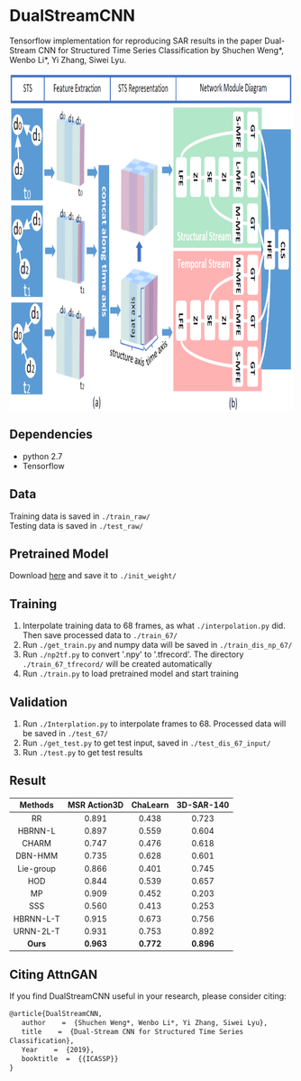# DualStreamCNN
Tensorflow implementation for reproducing SAR results in the paper Dual-Stream CNN for Structured Time Series Classification by Shuchen Weng*, Wenbo Li*, Yi Zhang, Siwei Lyu.

 <img src="https://github.com/SCWengTJU/DualStreamCNN/blob/master/Figures/Fig1.png" width = "900" height = "600" align=center />

## Dependencies
* python 2.7  
* Tensorflow  

## Data
Training data is saved in ```./train_raw/```</br>
Testing data is saved in ```./test_raw/```

## Pretrained Model
Download [here](https://pan.baidu.com/s/1JxNBHrQN2st7riDQssBNvg) and save it to ```./init_weight/```

## Training
1. Interpolate training data to 68 frames, as what ```./interpolation.py``` did. Then save processed data to ```./train_67/```
2. Run ```./get_train.py``` and numpy data will be saved in ```./train_dis_np_67/```
3. Run ```./np2tf.py``` to convert '.npy' to '.tfrecord'. The directory ```./train_67_tfrecord/``` will be created automatically
4. Run ```./train.py``` to load pretrained model and start training

## Validation
1. Run ```./Interplation.py``` to interpolate frames to 68. Processed data will be saved in ```./test_67/```
2. Run ```./get_test.py``` to get test input, saved in ```./test_dis_67_input/```
3. Run ```./test.py``` to get test results

## Result

| Methods | MSR Action3D | ChaLearn | 3D-SAR-140 |
| :------: | :------: | :------: | :------: |
| RR | 0.891 | 0.438 | 0.723 |
| HBRNN-L | 0.897 | 0.559 | 0.604 |
| CHARM | 0.747 | 0.476 | 0.618 |
| DBN-HMM | 0.735 | 0.628 | 0.601 |
| Lie-group | 0.866 | 0.401 | 0.745 |
| HOD | 0.844 | 0.539 | 0.657 |
| MP | 0.909 | 0.452 | 0.203 |
| SSS | 0.560 | 0.413 | 0.253 |
| HBRNN-L-T | 0.915 | 0.673 | 0.756 |
| URNN-2L-T | 0.931 | 0.753 | 0.892 |
| **Ours** | **0.963** | **0.772** | **0.896** |

## Citing AttnGAN
If you find DualStreamCNN useful in your research, please consider citing:  

```
@article{DualStreamCNN,
   author    =  {Shuchen Weng*, Wenbo Li*, Yi Zhang, Siwei Lyu},  
   title    =  {Dual-Stream CNN for Structured Time Series Classification},  
   Year    =  {2019},  
   booktitle  =  {{ICASSP}}  
}
```


